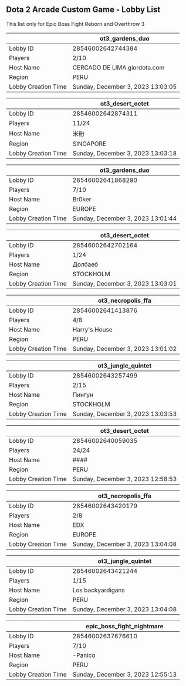 ## Dota 2 Arcade Custom Game - Lobby List

This list only for Epic Boss Fight Reborn and Overthrow 3

|  | ot3_gardens_duo |
| ------ | ------ |
| Lobby ID | 28546002642744384 |
| Players | 2/10 |
| Host Name | CERCADO DE LIMA.giordota.com |
| Region | PERU |
| Lobby Creation Time | Sunday, December 3, 2023 13:03:05 |


|  | ot3_desert_octet |
| ------ | ------ |
| Lobby ID | 28546002642874311 |
| Players | 11/24 |
| Host Name | 米粉 |
| Region | SINGAPORE |
| Lobby Creation Time | Sunday, December 3, 2023 13:03:18 |


|  | ot3_gardens_duo |
| ------ | ------ |
| Lobby ID | 28546002641868290 |
| Players | 7/10 |
| Host Name | Br0ker |
| Region | EUROPE |
| Lobby Creation Time | Sunday, December 3, 2023 13:01:44 |


|  | ot3_desert_octet |
| ------ | ------ |
| Lobby ID | 28546002642702164 |
| Players | 1/24 |
| Host Name | Долбаеб |
| Region | STOCKHOLM |
| Lobby Creation Time | Sunday, December 3, 2023 13:03:01 |


|  | ot3_necropolis_ffa |
| ------ | ------ |
| Lobby ID | 28546002641413876 |
| Players | 4/8 |
| Host Name | Harry's House |
| Region | PERU |
| Lobby Creation Time | Sunday, December 3, 2023 13:01:02 |


|  | ot3_jungle_quintet |
| ------ | ------ |
| Lobby ID | 28546002643257499 |
| Players | 2/15 |
| Host Name | Пингун |
| Region | STOCKHOLM |
| Lobby Creation Time | Sunday, December 3, 2023 13:03:53 |


|  | ot3_desert_octet |
| ------ | ------ |
| Lobby ID | 28546002640059035 |
| Players | 24/24 |
| Host Name | #### |
| Region | PERU |
| Lobby Creation Time | Sunday, December 3, 2023 12:58:53 |


|  | ot3_necropolis_ffa |
| ------ | ------ |
| Lobby ID | 28546002643420179 |
| Players | 2/8 |
| Host Name | EDX |
| Region | EUROPE |
| Lobby Creation Time | Sunday, December 3, 2023 13:04:08 |


|  | ot3_jungle_quintet |
| ------ | ------ |
| Lobby ID | 28546002643421244 |
| Players | 1/15 |
| Host Name | Los backyardigans |
| Region | PERU |
| Lobby Creation Time | Sunday, December 3, 2023 13:04:08 |


|  | epic_boss_fight_nightmare |
| ------ | ------ |
| Lobby ID | 28546002637676610 |
| Players | 7/10 |
| Host Name | -Panico |
| Region | PERU |
| Lobby Creation Time | Sunday, December 3, 2023 12:55:13 |


